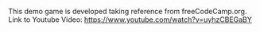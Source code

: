 This demo game is developed taking reference from freeCodeCamp.org. 
Link to Youtube Video: https://www.youtube.com/watch?v=uyhzCBEGaBY 
